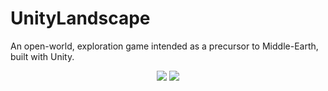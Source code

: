 # UnityLandscape

An open-world, exploration game intended as a precursor to Middle-Earth, built with Unity.

<p align="center">
 <img src="https://i.imgur.com/VQtPLLT.png" >
  <img src="https://i.imgur.com/TnVqr3P.png" >
</p>
